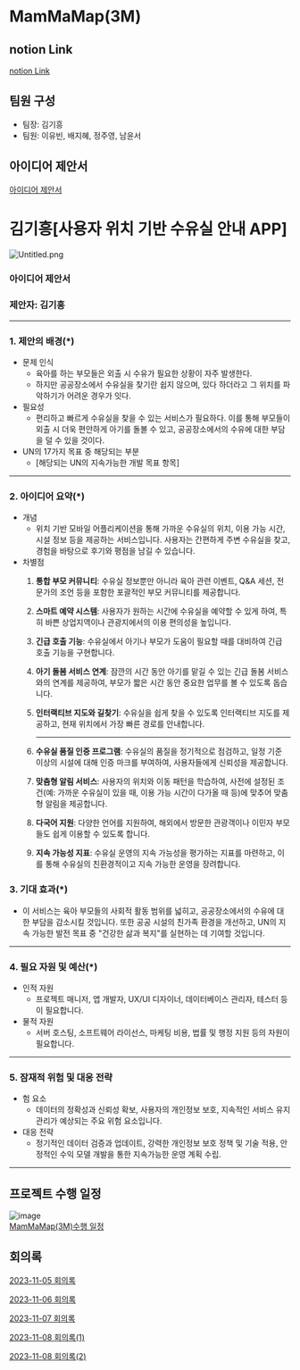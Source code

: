 # MamMaMap(3M)

## notion Link

[notion Link](https://foremost-syringa-f64.notion.site/MamMaMap-3M-681441559a654fb9bb114f4745a85523?pvs=4)
## 팀원 구성
- 팀장: 김기흥
- 팀원: 이유빈, 배지혜, 정주영, 남윤서

## 아이디어 제안서
[아이디어 제안서](https://www.notion.so/dd4203f785ef4ef68aa25a685b93fa49?pvs=21)

# 김기흥[사용자 위치 기반 수유실 안내 APP]

![Untitled.png](https://github.com/KimGiheung/MamMaMap/assets/94778694/6046bc9e-b9bd-43eb-a2ee-ce7474631b1b)

### **아이디어 제안서**

### 제안자: 김기흥

---

### 1. 제안의 배경(*)

- 문제 인식
    - 육아를 하는 부모들은 외출 시 수유가 필요한 상황이 자주 발생한다.
    - 하지만 공공장소에서 수유실을 찾기란 쉽지 않으며, 있다 하더라고 그 위치를 파악하기가 어려운 경우가 잇다.
- 필요성
    - 편리하고 빠르게 수유실을 찾을 수 있는 서비스가 필요하다. 이를 통해 부모들이 외출 시 더욱 편안하게 아기를 돌볼 수 있고, 공공장소에서의 수유에 대한 부담을 덜 수 있을 것이다.
- UN의 17가지 목표 중 해당되는 부분
    - [해당되는 UN의 지속가능한 개발 목표 항목]

---

### 2. 아이디어 요약(*)

- 개념
    - 위치 기반 모바일 어플리케이션을 통해 가까운 수유실의 위치, 이용 가능 시간, 시설 정보 등을 제공하는 서비스입니다. 사용자는 간편하게 주변 수유실을 찾고, 경험을 바탕으로 후기와 평점을 남길 수 있습니다.
- 차별점
    1. **통합 부모 커뮤니티**: 수유실 정보뿐만 아니라 육아 관련 이벤트, Q&A 세션, 전문가의 조언 등을 포함한 포괄적인 부모 커뮤니티를 제공합니다.
    2. **스마트 예약 시스템**: 사용자가 원하는 시간에 수유실을 예약할 수 있게 하여, 특히 바쁜 상업지역이나 관광지에서의 이용 편의성을 높입니다.
    3. **긴급 호출 기능**: 수유실에서 아기나 부모가 도움이 필요할 때를 대비하여 긴급 호출 기능을 구현합니다.
    4. **아기 돌봄 서비스 연계**: 잠깐의 시간 동안 아기를 맡길 수 있는 긴급 돌봄 서비스와의 연계를 제공하여, 부모가 짧은 시간 동안 중요한 업무를 볼 수 있도록 돕습니다.
    5. **인터랙티브 지도와 길찾기**: 수유실을 쉽게 찾을 수 있도록 인터랙티브 지도를 제공하고, 현재 위치에서 가장 빠른 경로를 안내합니다.
        
        ---
        
    6. **수유실 품질 인증 프로그램**: 수유실의 품질을 정기적으로 점검하고, 일정 기준 이상의 시설에 대해 인증 마크를 부여하여, 사용자들에게 신뢰성을 제공합니다.
    7. **맞춤형 알림 서비스**: 사용자의 위치와 이동 패턴을 학습하여, 사전에 설정된 조건(예: 가까운 수유실이 있을 때, 이용 가능 시간이 다가올 때 등)에 맞추어 맞춤형 알림을 제공합니다.
    8. **다국어 지원**: 다양한 언어를 지원하여, 해외에서 방문한 관광객이나 이민자 부모들도 쉽게 이용할 수 있도록 합니다.
    9. **지속 가능성 지표**: 수유실 운영의 지속 가능성을 평가하는 지표를 마련하고, 이를 통해 수유실의 친환경적이고 지속 가능한 운영을 장려합니다.

### 3. 기대 효과(*)

- 이 서비스는 육아 부모들의 사회적 활동 범위를 넓히고, 공공장소에서의 수유에 대한 부담을 감소시킬 것입니다. 또한 공공 시설의 친가족 환경을 개선하고, UN의 지속 가능한 발전 목표 중 "건강한 삶과 복지"를 실현하는 데 기여할 것입니다.

---

### 4. 필요 자원 및 예산(*)

- 인적 자원
    - 프로젝트 매니저, 앱 개발자, UX/UI 디자이너, 데이터베이스 관리자, 테스터 등이 필요합니다.
- 물적 자원
    - 서버 호스팅, 소프트웨어 라이선스, 마케팅 비용, 법률 및 행정 지원 등의 자원이 필요합니다.

---

### 5. 잠재적 위험 및 대응 전략

- 험 요소
    - 데이터의 정확성과 신뢰성 확보, 사용자의 개인정보 보호, 지속적인 서비스 유지 관리가 예상되는 주요 위험 요소입니다.
- 대응 전략
    - 정기적인 데이터 검증과 업데이트, 강력한 개인정보 보호 정책 및 기술 적용, 안정적인 수익 모델 개발을 통한 지속가능한 운영 계획 수립.

---

## 프로젝트 수행 일정

![image](https://github.com/KimGiheung/MamMaMap/assets/94778694/5ea35a51-c00b-4af8-aae5-c8b9d27b0d39)  
[MamMaMap(3M)수행 일정](https://github.com/KimGiheung/MamMaMap/blob/main/MamMaMap(3M)%EC%88%98%ED%96%89%EC%9D%BC%EC%A0%95/MamMaMap(3M)%EC%88%98%ED%96%89%EC%9D%BC%EC%A0%95.csv)  

## 회의록

[2023-11-05 회의록 ](https://www.notion.so/2023-11-05-f63af6a8abcf444397d60d332d5437aa?pvs=21)

[2023-11-06 회의록](https://www.notion.so/2023-11-06-ee6513f50f434644b48dd9c5b4733166?pvs=21)  

[2023-11-07 회의록](https://foremost-syringa-f64.notion.site/2023-11-07-e0abb9ce8357464b9ce6d42c21a473a5?pvs=4)  

[2023-11-08 회의록(1)](https://foremost-syringa-f64.notion.site/2023-11-08-1-46cc80c19a1148f8a7dec87949e8adef?pvs=4)  

[2023-11-08 회의록(2)](https://foremost-syringa-f64.notion.site/2023-11-08-2-09bbbbf87f204420a0f01379c8e4237d?pvs=4)  
